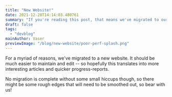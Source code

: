 ```yaml
---
title: "New Website!"
date: 2021-12-28T14:14:03.480761
summary: "If you're reading this post, that means we've migrated to our new website.  Expect further changes and improvements as we iron out the details."
draft: false
tags:
  - "devblog"
mainAuthor: Vaser
previewImage: "/blog/new-website/poor-perf-splash.png"
---
```


For a myriad of reasons, we've migrated to a new website.  It should be much easier to maintain and edit -- so hopefully this translates into more interesting articles and quicker progress-reports.

No migration is complete without some small hiccups though, so there might be some rough edges that will need to be smoothed out, so bear with us!
